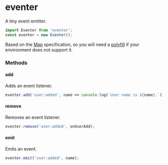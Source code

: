 # eventer

A tiny event emitter.
```javascript
import Eventer from 'eventer';
const eventer = new Eventer();
```
Based on the [Map](https://developer.mozilla.org/en/docs/Web/JavaScript/Reference/Global_Objects/Map) specification, so you will need a [polyfill](https://github.com/zloirock/core-js) if your environment does not support it.

### Methods

#### add
Adds an event listener.
```javascript
eventer.add('user:added', name => console.log(`User name is ${name}.`));
```

#### remove
Removes an event listener.
```javascript
eventer.remove('user:added', onUserAdd);
```

#### emit
Emits an event.
```javascript
eventer.emit('user:added', name);
```
